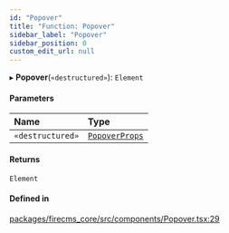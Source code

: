 ```yaml
---
id: "Popover"
title: "Function: Popover"
sidebar_label: "Popover"
sidebar_position: 0
custom_edit_url: null
---
```


▸ **Popover**(`«destructured»`): `Element`

#### Parameters

| Name | Type |
| :------ | :------ |
| `«destructured»` | [`PopoverProps`](../interfaces/PopoverProps.md) |

#### Returns

`Element`

#### Defined in

[packages/firecms_core/src/components/Popover.tsx:29](https://github.com/FireCMSco/firecms/blob/d45f3739/packages/firecms_core/src/components/Popover.tsx#L29)

